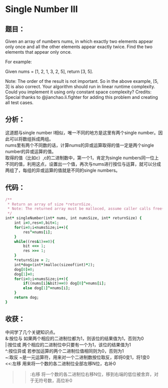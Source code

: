 # Single Number III
## 题目：
Given an array of numbers nums, in which exactly two elements appear only once and all the other elements appear exactly twice. Find the two elements that appear only once.

For example:

Given nums = [1, 2, 1, 3, 2, 5], return [3, 5].

Note:
The order of the result is not important. So in the above example, [5, 3] is also correct.
Your algorithm should run in linear runtime complexity. Could you implement it using only constant space complexity?
Credits:
Special thanks to @jianchao.li.fighter for adding this problem and creating all test cases.

## 分析：
这道题与single number I相似，唯一不同的地方是这里有两个single number。因此可以将数组拆成两组。<br>
nums里有两个不同数的话，计算nums的异或运算取得的值一定是两个single number的异或运算的值。<br>
取得的值（比如c）,c的二进制数中，第一个1，肯定为single numbers同一位上不同的值，利用这点，设置出一个值，再次与nums进行按位与运算，就可以分成两组了，每组的异或运算的值就是不同的single numbers。<br>

## 代码：
```ruby
/**
 * Return an array of size *returnSize.
 * Note: The returned array must be malloced, assume caller calls free().
 */
int* singleNumber(int* nums, int numsSize, int* returnSize) {
    int i=0,res=0,bit=1;
    for(i=0;i<numsSize;i++){
        res^=nums[i];
    }
    while((res&1)==0){
        bit <<= 1;
        res >>= 1;
    }
    *returnSize = 2;
    int*dog=(int*)malloc(sizeof(int)*2);
    dog[0]=0;
    dog[1]=0;
    for(i=0;i<numsSize;i++){ 
        if((nums[i]&bit)==0) dog[0]^=nums[i];
        else dog[1]^=nums[i];
    }
    return dog;
}
```

## 收获：
中间学了几个关键知识点。<br>
&:按位与 如果两个相应的二进制位都为1，则该位的结果值为1，否则为0 <br>
|:按位或 两个相应的二进制位中只要有一个为1，该位的结果值为1  <br>
^:按位异或 若参加运算的两个二进制位值相同则为0，否则为1  <br>
~:取反 ~是一元运算符，用来对一个二进制数按位取反，即将0变1，将1变0  <br>
<<:左移 用来将一个数的各二进制位全部左移N位，右补0  <br>
>>:右移  将一个数的各二进制位右移N位，移到右端的低位被舍弃，对于无符号数，高位补0 <br>
